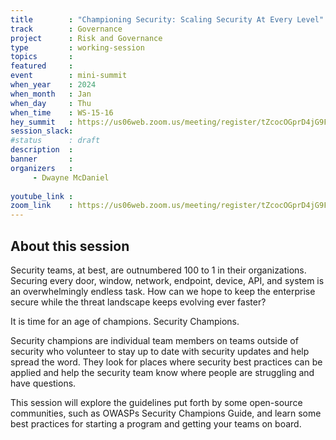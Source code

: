 ```yaml
---
title        : "Championing Security: Scaling Security At Every Level"
track        : Governance
project      : Risk and Governance
type         : working-session
topics       :
featured     :
event        : mini-summit
when_year    : 2024
when_month   : Jan
when_day     : Thu
when_time    : WS-15-16
hey_summit   : https://us06web.zoom.us/meeting/register/tZcocOGprD4jG9FEqmjV5tazXb9g437b7CGH
session_slack:
#status      : draft
description  :
banner       : 
organizers   :
     - Dwayne McDaniel
     
youtube_link : 
zoom_link    : https://us06web.zoom.us/meeting/register/tZcocOGprD4jG9FEqmjV5tazXb9g437b7CGH
---
```


## About this session
Security teams, at best, are outnumbered 100 to 1 in their organizations. Securing every door, window, network, endpoint, device, API, and system is an overwhelmingly endless task. How can we hope to keep the enterprise secure while the threat landscape keeps evolving ever faster? 

It is time for an age of champions. Security Champions. 

Security champions are individual team members on teams outside of security who volunteer to stay up to date with security updates and help spread the word. They look for places where security best practices can be applied and help the security team know where people are struggling and have questions. 

This session will explore the guidelines put forth by some open-source communities, such as OWASPs Security Champions Guide, and learn some best practices for starting a program and getting your teams on board. 


